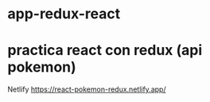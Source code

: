 # app-redux-react

# practica react con redux (api pokemon)

Netlify 
https://react-pokemon-redux.netlify.app/
